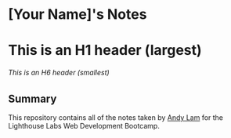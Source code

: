 # [Your Name]'s Notes
# This is an H1 header (largest)
###### This is an H6 header (smallest)

## Summary 

This repository contains all of the notes taken by [Andy Lam](https://github.com/AlleyDismay) for the Lighthouse Labs Web Development Bootcamp.